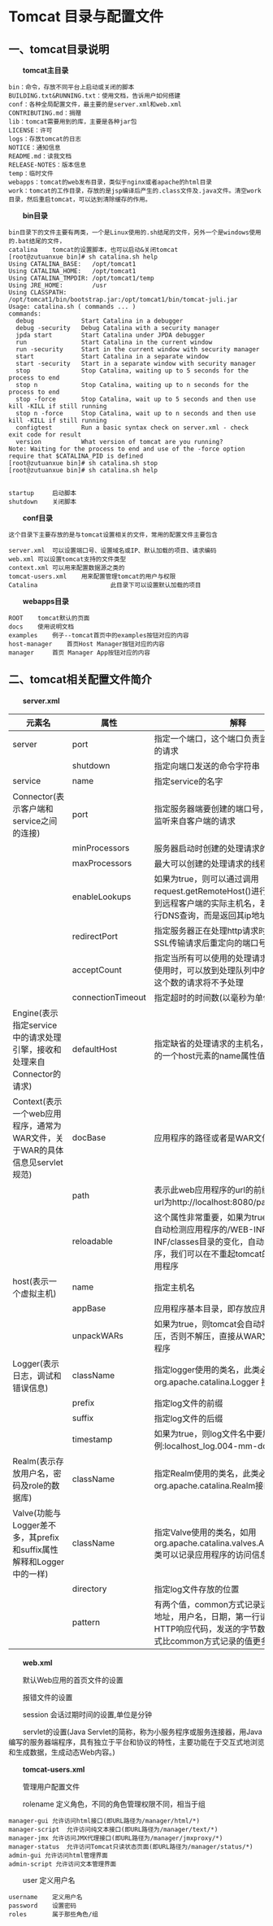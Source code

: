 # Tomcat 目录与配置文件

## 一、tomcat目录说明

　　**tomcat主目录**

```
bin：命令，存放不同平台上启动或关闭的脚本
BUILDING.txt&RUNNING.txt：使用文档，告诉用户如何搭建
conf：各种全局配置文件，最主要的是server.xml和web.xml	
CONTRIBUTING.md：捐赠
lib：tomcat需要用到的库，主要是各种jar包
LICENSE：许可
logs：存放tomcat的日志
NOTICE：通知信息
README.md：读我文档
RELEASE-NOTES：版本信息
temp：临时文件  	
webapps：tomcat的web发布目录，类似于nginx或者apache的html目录  
work：tomcat的工作目录，存放的是jsp编译后产生的.class文件及.java文件。清空work目录，然后重启tomcat，可以达到清除缓存的作用。
```

　　**bin目录**

```
bin目录下的文件主要有两类，一个是Linux使用的.sh结尾的文件，另外一个是windows使用的.bat结尾的文件，
catalina	tomcat的设置脚本，也可以启动&关闭tomcat
[root@zutuanxue bin]# sh catalina.sh help
Using CATALINA_BASE:   /opt/tomcat1
Using CATALINA_HOME:   /opt/tomcat1
Using CATALINA_TMPDIR: /opt/tomcat1/temp
Using JRE_HOME:        /usr
Using CLASSPATH:       /opt/tomcat1/bin/bootstrap.jar:/opt/tomcat1/bin/tomcat-juli.jar
Usage: catalina.sh ( commands ... )
commands:
  debug             Start Catalina in a debugger
  debug -security   Debug Catalina with a security manager
  jpda start        Start Catalina under JPDA debugger
  run               Start Catalina in the current window
  run -security     Start in the current window with security manager
  start             Start Catalina in a separate window
  start -security   Start in a separate window with security manager
  stop              Stop Catalina, waiting up to 5 seconds for the process to end
  stop n            Stop Catalina, waiting up to n seconds for the process to end
  stop -force       Stop Catalina, wait up to 5 seconds and then use kill -KILL if still running
  stop n -force     Stop Catalina, wait up to n seconds and then use kill -KILL if still running
  configtest        Run a basic syntax check on server.xml - check exit code for result
  version           What version of tomcat are you running?
Note: Waiting for the process to end and use of the -force option require that $CATALINA_PID is defined
[root@zutuanxue bin]# sh catalina.sh stop
[root@zutuanxue bin]# sh catalina.sh help


startup		启动脚本
shutdown	关闭脚本
```

　　**conf目录**

```
这个目录下主要存放的是与tomcat设置相关的文件，常用的配置文件主要包含

server.xml	可以设置端口号、设置域名或IP、默认加载的项目、请求编码 
web.xml	可以设置tomcat支持的文件类型 
context.xml	可以用来配置数据源之类的 
tomcat-users.xml	用来配置管理tomcat的用户与权限 
Catalina					此目录下可以设置默认加载的项目 
```

　　**webapps目录**

```
ROOT	tomcat默认的页面
docs	使用说明文档
examples	例子--tomcat首页中的examples按钮对应的内容
host-manager	首页Host Manager按钮对应的内容
manager  	首页 Manager App按钮对应的内容
```

## 二、tomcat相关配置文件简介

　　**server.xml**

|元素名|属性|解释|
| -----------------------------------------------------------------------------| -------------------| -----------------------------------------------------------------------------------------------------------------------------------------------------------------------|
|server|port|指定一个端口，这个端口负责监听关闭tomcat的请求|
||shutdown|指定向端口发送的命令字符串|
|service|name|指定service的名字|
|Connector(表示客户端和service之间的连接)|port|指定服务器端要创建的端口号，并在这个断口监听来自客户端的请求|
||minProcessors|服务器启动时创建的处理请求的线程数|
||maxProcessors|最大可以创建的处理请求的线程数|
||enableLookups|如果为true，则可以通过调用request.getRemoteHost()进行DNS查询来得到远程客户端的实际主机名，若为false则不进行DNS查询，而是返回其ip地址|
||redirectPort|指定服务器正在处理http请求时收到了一个SSL传输请求后重定向的端口号|
||acceptCount|指定当所有可以使用的处理请求的线程数都被使用时，可以放到处理队列中的请求数，超过这个数的请求将不予处理|
||connectionTimeout|指定超时的时间数(以毫秒为单位)|
|Engine(表示指定service中的请求处理引擎，接收和处理来自Connector的请求)|defaultHost|指定缺省的处理请求的主机名，它至少与其中的一个host元素的name属性值是一样的|
|Context(表示一个web应用程序，通常为WAR文件，关于WAR的具体信息见servlet规范)|docBase|应用程序的路径或者是WAR文件存放的路径|
||path|表示此web应用程序的url的前缀，这样请求的url为http://localhost:8080/path/|
||reloadable|这个属性非常重要，如果为true，则tomcat会自动检测应用程序的/WEB-INF/lib 和/WEB-INF/classes目录的变化，自动装载新的应用程序，我们可以在不重起tomcat的情况下改变应用程序|
|host(表示一个虚拟主机)|name|指定主机名|
||appBase|应用程序基本目录，即存放应用程序的目录|
||unpackWARs|如果为true，则tomcat会自动将WAR文件解压，否则不解压，直接从WAR文件中运行应用程序|
|Logger(表示日志，调试和错误信息)|className|指定logger使用的类名，此类必须实现org.apache.catalina.Logger 接口|
||prefix|指定log文件的前缀|
||suffix|指定log文件的后缀|
||timestamp|如果为true，则log文件名中要加入时间，如下例:localhost_log.004-mm-dd.txt|
|Realm(表示存放用户名，密码及role的数据库)|className|指定Realm使用的类名，此类必须实现org.apache.catalina.Realm接口|
|Valve(功能与Logger差不多，其prefix和suffix属性解释和Logger 中的一样)|className|指定Valve使用的类名，如用org.apache.catalina.valves.AccessLogValve类可以记录应用程序的访问信息|
||directory|指定log文件存放的位置|
||pattern|有两个值，common方式记录远程主机名或ip地址，用户名，日期，第一行请求的字符串，HTTP响应代码，发送的字节数。combined方式比common方式记录的值更多|

　　**web.xml**

　　默认Web应用的首页文件的设置

　　报错文件的设置

　　session 会话过期时间的设置,单位是分钟

　　servlet的设置(Java Servlet的简称，称为小服务程序或服务连接器，用Java编写的服务器端程序，具有独立于平台和协议的特性，主要功能在于交互式地浏览和生成数据，生成动态Web内容。)

　　**tomcat-users.xml**

　　管理用户配置文件

　　rolename 定义角色，不同的角色管理权限不同，相当于组

```
manager-gui	允许访问html接口(即URL路径为/manager/html/*)
manager-script	允许访问纯文本接口(即URL路径为/manager/text/*)
manager-jmx	允许访问JMX代理接口(即URL路径为/manager/jmxproxy/*)
manager-status	允许访问Tomcat只读状态页面(即URL路径为/manager/status/*)
admin-gui 允许访问html管理界面
admin-script 允许访问文本管理界面
```

　　user 定义用户名

```
username	定义用户名
password	设置密码
roles		属于那些角色/组
```
